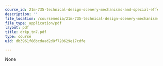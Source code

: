 ```yaml
---
course_id: 21m-735-technical-design-scenery-mechanisms-and-special-effects-spring-2004
description: ''
file_location: /coursemedia/21m-735-technical-design-scenery-mechanisms-and-special-effects-spring-2004/db3961f66bcdaad2d8f720629e17cdfe_drkp_tn7.pdf
file_type: application/pdf
layout: pdf
title: drkp_tn7.pdf
type: course
uid: db3961f66bcdaad2d8f720629e17cdfe

---
```

None